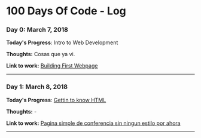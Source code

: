 # 100 Days Of Code - Log

### Day 0: March 7, 2018

**Today's Progress**: Intro to Web Development

**Thoughts:** Cosas que ya vi.

**Link to work:** [Building First Webpage](https://learn.shayhowe.com/html-css/building-your-first-web-page/)

***
### Day 1: March 8, 2018

**Today's Progress**: [Gettin to know HTML](https://learn.shayhowe.com/html-css/getting-to-know-html/)

**Thoughts:** -

**Link to work:** [Pagina simple de conferencia sin ningun estilo por ahora](https://github.com/komod0/100-days-of-code/tree/master/projects-log/Day%201)

***
